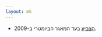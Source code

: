 ```yaml
---
layout: mk
---
```

* <i class="fa fa-bank"></i> [הצביע](https://oknesset.org/vote/652/) בעד המאגר הביומטרי ב-2009.
